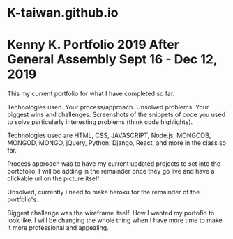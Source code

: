# K-taiwan.github.io

# Kenny K. Portfolio 2019 After General Assembly Sept 16 - Dec 12, 2019

This my current portfolio for what I have completed so far.

Technologies used.
Your process/approach.
Unsolved problems.
Your biggest wins and challenges.
Screenshots of the snippets of code you used to solve particularly interesting problems (think code highlights).


Technologies used are HTML, CSS, JAVASCRIPT, Node.js, MONGODB, MONGOD, MONGO, jQuery, Python, Django, React, and more in the class so far.

Process approach was to have my current updated projects to set into the portofolio, I will be adding in the remainder once they go live and have a clickable url on the picture itself.

Unsolved, currently I need to make heroku for the remainder of the portfolio's.

Biggest challenge was the wireframe itself. How I wanted my portofio to look like. I will be changing the whole thing when I have more time to make it more professional and appealing.

